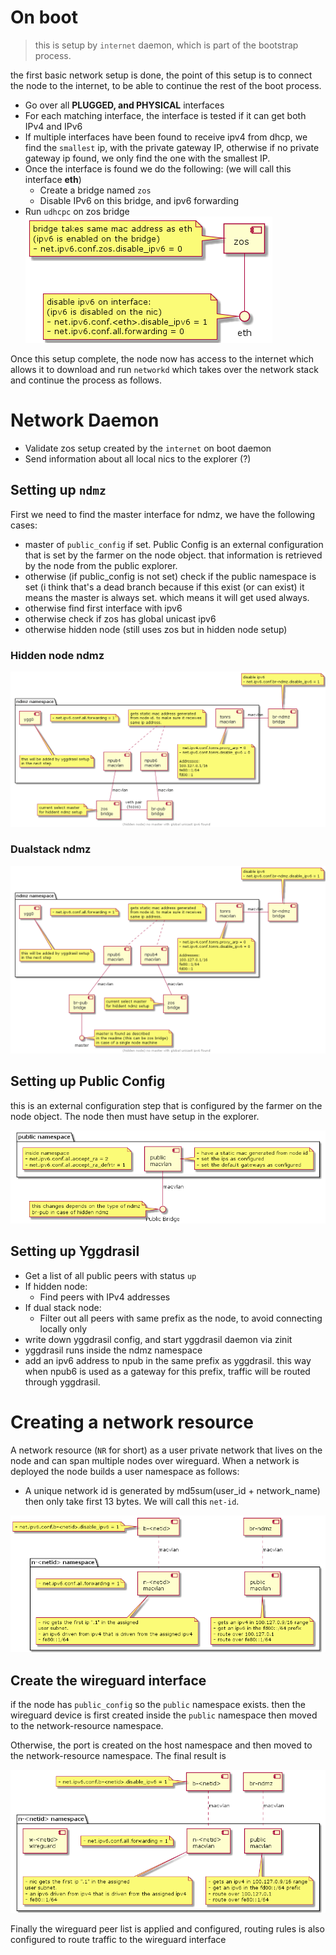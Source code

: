 # On boot
> this is setup by `internet` daemon, which is part of the bootstrap process.

the first basic network setup is done, the point of this setup is to connect the node to the internet, to be able to continue the rest of the boot process.

- Go over all **PLUGGED, and PHYSICAL** interfaces
- For each matching interface, the interface is tested if it can get both IPv4 and IPv6
- If multiple interfaces have been found to receive ipv4  from dhcp, we find the `smallest` ip, with the private gateway IP, otherwise if no private gateway ip found, we only find the one with the smallest IP.
- Once the interface is found we do the following: (we will call this interface **eth**)
  - Create a bridge named `zos`
  - Disable IPv6 on this bridge, and ipv6 forwarding
- Run `udhcpc` on zos bridge
![zos-bridge](png/zos-bridge.png)

Once this setup complete, the node now has access to the internet which allows it to download and run `networkd` which takes over the network stack and continue the process as follows.

# Network Daemon
- Validate zos setup created by the `internet` on boot daemon
- Send information about all local nics to the explorer (?)

## Setting up `ndmz`
First we need to find the master interface for ndmz, we have the following cases:
- master of `public_config` if set. Public Config is an external configuration that is set by the farmer on the node object. that information is retrieved by the node from the public explorer.
- otherwise (if public_config is not set) check if the public namespace is set (i think that's a dead branch because if this exist (or can exist) it means the master is always set. which means it will get used always.
- otherwise find first interface with ipv6
- otherwise check if zos has global unicast ipv6
- otherwise hidden node (still uses zos but in hidden node setup)

### Hidden node ndmz
![ndmz-hidden](png/ndmz-hidden.png)

### Dualstack ndmz
![ndmz-dualstack](png/ndmz-dualstack.png)

## Setting up Public Config
this is an external configuration step that is configured by the farmer on the node object. The node then must have setup in the explorer.

![public-namespace](png/public-namespace.png)

## Setting up Yggdrasil
- Get a list of all public peers with status `up`
- If hidden node:
  - Find peers with IPv4 addresses
- If dual stack node:
  - Filter out all peers with same prefix as the node, to avoid connecting locally only
- write down yggdrasil config, and start yggdrasil daemon via zinit
- yggdrasil runs inside the ndmz namespace
- add an ipv6 address to npub in the same prefix as yggdrasil. this way when npub6 is used as a gateway for this prefix, traffic
will be routed through yggdrasil.

# Creating a network resource
A network resource (`NR` for short) as a user private network that lives on the node and can span multiple nodes over wireguard. When a network is deployed the node builds a user namespace as follows:
- A unique network id is generated by md5sum(user_id + network_name) then only take first 13 bytes. We will call this `net-id`.

![nr-1](png/nr-step-1.png)

## Create the wireguard interface
if the node has `public_config` so the `public` namespace exists. then the wireguard device is first created inside the `public` namespace then moved
to the network-resource namespace.

Otherwise, the port is created on the host namespace and then moved to the network-resource namespace. The final result is

![nr-2](png/nr-step-2.png)

Finally the wireguard peer list is applied and configured, routing rules is also configured to route traffic to the wireguard interface
